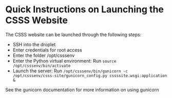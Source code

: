 # Quick Instructions on Launching the CSSS Website #

The CSSS website can be launched through the following steps:

- SSH into the droplet
- Enter credentials for root access
- Enter the folder /opt/csssenv
- Enter the Python virtual environment: Run `source /opt/csssenv/bin/activate`
- Launch the server: Run `/opt/csssenv/bin/gunicorn -c /opt/csssenv/csss-site/gunicorn_config.py cssssite.wsgi:application &`

See the gunicorn documentation for more information on using gunicorn
